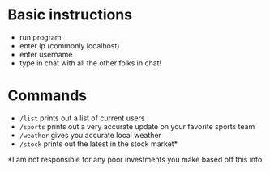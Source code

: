 # Basic instructions
- run program
- enter ip (commonly localhost)
- enter username
- type in chat with all the other folks in chat!

# Commands
- `/list` prints out a list of current users
- `/sports` prints out a very accurate update on your favorite sports team
- `/weather` gives you accurate local weather
- `/stock` prints out the latest in the stock market*




*I am not responsible for any poor investments you make based off this info